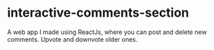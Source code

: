 # interactive-comments-section
A web app I made using ReactJs, where you can post and delete new comments. Upvote and downvote older ones.
